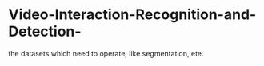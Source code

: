 # Video-Interaction-Recognition-and-Detection-
the datasets which need to operate, like segmentation, ete.
